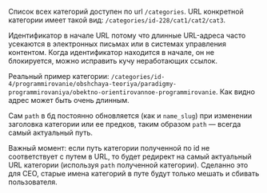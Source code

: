 Список всех категорий доступен по url `/categories`.
URL конкретной категории имеет такой вид: `/categories/id-228/cat1/cat2/cat3`.

Идентификатор в начале URL потому что длинные URL-адреса часто усекаются в электронных письмах или в системах управления контентом.
Когда идентификатор находится в начале, он не блокируется, можно исправить кучу неработающих ссылок.

Реальный пример категории: `/categories/id-4/programmirovanie/obshchaya-teoriya/paradigmy-programmirovaniya/obektno-orientirovannoe-programmirovanie`.
Как видно адрес может быть очень длинным.

Сам `path` в бд постоянно обновляется (как и `name_slug`) при изменении заголовка категории или ее предков,
таким образом `path` — всегда самый актуальный путь.

Важный момент: если путь категории полученной по id не соответствует с путем в URL,
то будет редирект на самый актуальный URL категории (используя `path` полученной категории). Сделанно это для СЕО, 
старые имена категорий в путе будут только мешать и сбивать пользователя.

